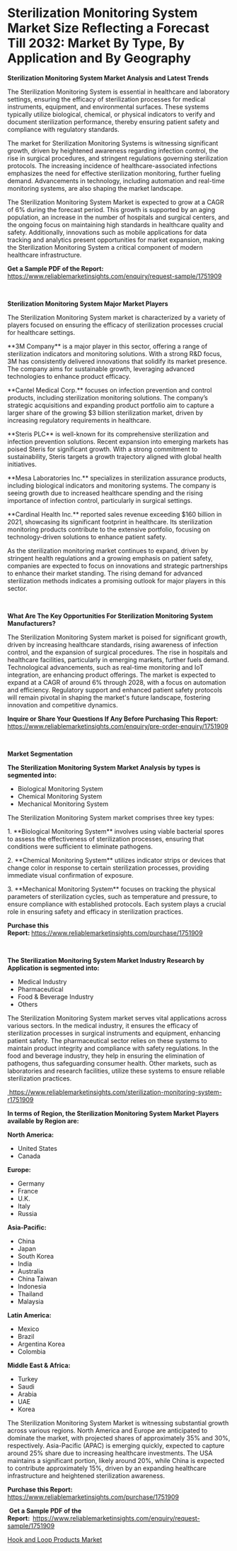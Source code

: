 <p><h1>Sterilization Monitoring System Market Size Reflecting a Forecast Till 2032: Market By Type, By Application and By Geography</h1></p><p><strong>Sterilization Monitoring System Market Analysis and Latest Trends</strong></p>
<p><p>The Sterilization Monitoring System is essential in healthcare and laboratory settings, ensuring the efficacy of sterilization processes for medical instruments, equipment, and environmental surfaces. These systems typically utilize biological, chemical, or physical indicators to verify and document sterilization performance, thereby ensuring patient safety and compliance with regulatory standards.</p><p>The market for Sterilization Monitoring Systems is witnessing significant growth, driven by heightened awareness regarding infection control, the rise in surgical procedures, and stringent regulations governing sterilization protocols. The increasing incidence of healthcare-associated infections emphasizes the need for effective sterilization monitoring, further fueling demand. Advancements in technology, including automation and real-time monitoring systems, are also shaping the market landscape.</p><p>The Sterilization Monitoring System Market is expected to grow at a CAGR of 6% during the forecast period. This growth is supported by an aging population, an increase in the number of hospitals and surgical centers, and the ongoing focus on maintaining high standards in healthcare quality and safety. Additionally, innovations such as mobile applications for data tracking and analytics present opportunities for market expansion, making the Sterilization Monitoring System a critical component of modern healthcare infrastructure.</p></p>
<p><strong>Get a Sample PDF of the Report:&nbsp;</strong> <a href="https://www.reliablemarketinsights.com/enquiry/request-sample/1751909?utm_campaign=3033&utm_medium=2&utm_source=Github&utm_content=ia&utm_term=11042025&utm_id=sterilization-monitoring-system">https://www.reliablemarketinsights.com/enquiry/request-sample/1751909</a></p>
<p>&nbsp;</p>
<p><strong>Sterilization Monitoring System Major Market Players</strong></p>
<p><p>The Sterilization Monitoring System market is characterized by a variety of players focused on ensuring the efficacy of sterilization processes crucial for healthcare settings. </p><p>**3M Company** is a major player in this sector, offering a range of sterilization indicators and monitoring solutions. With a strong R&D focus, 3M has consistently delivered innovations that solidify its market presence. The company aims for sustainable growth, leveraging advanced technologies to enhance product efficacy.</p><p>**Cantel Medical Corp.** focuses on infection prevention and control products, including sterilization monitoring solutions. The company’s strategic acquisitions and expanding product portfolio aim to capture a larger share of the growing $3 billion sterilization market, driven by increasing regulatory requirements in healthcare.</p><p>**Steris PLC** is well-known for its comprehensive sterilization and infection prevention solutions. Recent expansion into emerging markets has poised Steris for significant growth. With a strong commitment to sustainability, Steris targets a growth trajectory aligned with global health initiatives.</p><p>**Mesa Laboratories Inc.** specializes in sterilization assurance products, including biological indicators and monitoring systems. The company is seeing growth due to increased healthcare spending and the rising importance of infection control, particularly in surgical settings.</p><p>**Cardinal Health Inc.** reported sales revenue exceeding $160 billion in 2021, showcasing its significant footprint in healthcare. Its sterilization monitoring products contribute to the extensive portfolio, focusing on technology-driven solutions to enhance patient safety.</p><p>As the sterilization monitoring market continues to expand, driven by stringent health regulations and a growing emphasis on patient safety, companies are expected to focus on innovations and strategic partnerships to enhance their market standing. The rising demand for advanced sterilization methods indicates a promising outlook for major players in this sector.</p></p>
<p>&nbsp;</p>
<p><strong>What Are The Key Opportunities For Sterilization Monitoring System Manufacturers?</strong></p>
<p><p>The Sterilization Monitoring System market is poised for significant growth, driven by increasing healthcare standards, rising awareness of infection control, and the expansion of surgical procedures. The rise in hospitals and healthcare facilities, particularly in emerging markets, further fuels demand. Technological advancements, such as real-time monitoring and IoT integration, are enhancing product offerings. The market is expected to expand at a CAGR of around 6% through 2028, with a focus on automation and efficiency. Regulatory support and enhanced patient safety protocols will remain pivotal in shaping the market's future landscape, fostering innovation and competitive dynamics.</p></p>
<p><strong>Inquire or Share Your Questions If Any Before Purchasing This Report:</strong> <a href="https://www.reliablemarketinsights.com/enquiry/pre-order-enquiry/1751909?utm_campaign=3033&utm_medium=2&utm_source=Github&utm_content=ia&utm_term=11042025&utm_id=sterilization-monitoring-system">https://www.reliablemarketinsights.com/enquiry/pre-order-enquiry/1751909</a></p>
<p>&nbsp;</p>
<p><strong>Market Segmentation</strong></p>
<p><strong>The Sterilization Monitoring System Market Analysis by types is segmented into:</strong></p>
<p><ul><li>Biological Monitoring System</li><li>Chemical Monitoring System</li><li>Mechanical Monitoring System</li></ul></p>
<p><p>The Sterilization Monitoring System market comprises three key types: </p><p>1. **Biological Monitoring System** involves using viable bacterial spores to assess the effectiveness of sterilization processes, ensuring that conditions were sufficient to eliminate pathogens.</p><p>   </p><p>2. **Chemical Monitoring System** utilizes indicator strips or devices that change color in response to certain sterilization processes, providing immediate visual confirmation of exposure.</p><p>3. **Mechanical Monitoring System** focuses on tracking the physical parameters of sterilization cycles, such as temperature and pressure, to ensure compliance with established protocols. Each system plays a crucial role in ensuring safety and efficacy in sterilization practices.</p></p>
<p><strong>Purchase this Report:&nbsp;</strong><a href="https://www.reliablemarketinsights.com/purchase/1751909?utm_campaign=3033&utm_medium=2&utm_source=Github&utm_content=ia&utm_term=11042025&utm_id=sterilization-monitoring-system">https://www.reliablemarketinsights.com/purchase/1751909</a></p>
<p>&nbsp;</p>
<p><strong>The Sterilization Monitoring System Market Industry Research by Application is segmented into:</strong></p>
<p><ul><li>Medical Industry</li><li>Pharmaceutical</li><li>Food & Beverage Industry</li><li>Others</li></ul></p>
<p><p>The Sterilization Monitoring System market serves vital applications across various sectors. In the medical industry, it ensures the efficacy of sterilization processes in surgical instruments and equipment, enhancing patient safety. The pharmaceutical sector relies on these systems to maintain product integrity and compliance with safety regulations. In the food and beverage industry, they help in ensuring the elimination of pathogens, thus safeguarding consumer health. Other markets, such as laboratories and research facilities, utilize these systems to ensure reliable sterilization practices.</p></p>
<p><a href="https://www.reliablemarketinsights.com/sterilization-monitoring-system-r1751909?utm_campaign=3033&utm_medium=2&utm_source=Github&utm_content=ia&utm_term=11042025&utm_id=sterilization-monitoring-system">&nbsp;https://www.reliablemarketinsights.com/sterilization-monitoring-system-r1751909</a></p>
<p><strong>In terms of Region, the Sterilization Monitoring System Market Players available by Region are:</strong></p>
<p>
    <p> <strong> North America: </strong>
        <ul>
            <li>United States</li>
            <li>Canada</li>
        </ul>
        </p> 
    <p> <strong> Europe: </strong>
        <ul>
            <li>Germany</li>
            <li>France</li>
            <li>U.K.</li>
            <li>Italy</li>
            <li>Russia</li>
        </ul>
        </p> 
    <p> <strong> Asia-Pacific: </strong>
        <ul>
            <li>China</li>
            <li>Japan</li>
            <li>South Korea</li>
            <li>India</li>
            <li>Australia</li>
            <li>China Taiwan</li>
            <li>Indonesia</li>
            <li>Thailand</li>
            <li>Malaysia</li>
        </ul>
        </p> 
    <p> <strong> Latin America: </strong>
        <ul>
            <li>Mexico</li>
            <li>Brazil</li>
            <li>Argentina Korea</li>
            <li>Colombia</li>
        </ul>
        </p> 
    <p> <strong> Middle East & Africa: </strong>
        <ul>
            <li>Turkey</li>
            <li>Saudi</li>
            <li>Arabia</li>
            <li>UAE</li>
            <li>Korea</li>
        </ul>
    </p>
    </p>
<p><p>The Sterilization Monitoring System Market is witnessing substantial growth across various regions. North America and Europe are anticipated to dominate the market, with projected shares of approximately 35% and 30%, respectively. Asia-Pacific (APAC) is emerging quickly, expected to capture around 25% share due to increasing healthcare investments. The USA maintains a significant portion, likely around 20%, while China is expected to contribute approximately 15%, driven by an expanding healthcare infrastructure and heightened sterilization awareness.</p></p>
<p><strong>Purchase this Report: </strong><a href="https://www.reliablemarketinsights.com/purchase/1751909?utm_campaign=3033&utm_medium=2&utm_source=Github&utm_content=ia&utm_term=11042025&utm_id=sterilization-monitoring-system">https://www.reliablemarketinsights.com/purchase/1751909</a></p>
<p>&nbsp;<strong>Get a Sample PDF of the Report:&nbsp;&nbsp;</strong><a href="https://www.reliablemarketinsights.com/enquiry/request-sample/1751909?utm_campaign=3033&utm_medium=2&utm_source=Github&utm_content=ia&utm_term=11042025&utm_id=sterilization-monitoring-system">https://www.reliablemarketinsights.com/enquiry/request-sample/1751909</a></p>
<p><strong></strong></p>
<p><p><a href="https://github.com/perbetpereir/Market-Research-Report-List-1/blob/main/hook-and-loop-products-market.md?utm_campaign=3033&utm_medium=2&utm_source=Github&utm_content=ia&utm_term=11042025&utm_id=sterilization-monitoring-system">Hook and Loop Products Market</a></p></p>